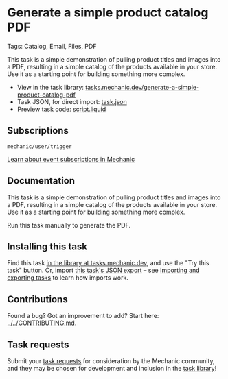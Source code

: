 # Generate a simple product catalog PDF

Tags: Catalog, Email, Files, PDF

This task is a simple demonstration of pulling product titles and images into a PDF, resulting in a simple catalog of the products available in your store. Use it as a starting point for building something more complex.

* View in the task library: [tasks.mechanic.dev/generate-a-simple-product-catalog-pdf](https://tasks.mechanic.dev/generate-a-simple-product-catalog-pdf)
* Task JSON, for direct import: [task.json](../../tasks/generate-a-simple-product-catalog-pdf.json)
* Preview task code: [script.liquid](./script.liquid)

## Subscriptions

```liquid
mechanic/user/trigger
```

[Learn about event subscriptions in Mechanic](https://learn.mechanic.dev/core/tasks/subscriptions)

## Documentation

This task is a simple demonstration of pulling product titles and images into a PDF, resulting in a simple catalog of the products available in your store. Use it as a starting point for building something more complex.

Run this task manually to generate the PDF.

## Installing this task

Find this task [in the library at tasks.mechanic.dev](https://tasks.mechanic.dev/generate-a-simple-product-catalog-pdf), and use the "Try this task" button. Or, import [this task's JSON export](../../tasks/generate-a-simple-product-catalog-pdf.json) – see [Importing and exporting tasks](https://learn.mechanic.dev/core/tasks/import-and-export) to learn how imports work.

## Contributions

Found a bug? Got an improvement to add? Start here: [../../CONTRIBUTING.md](../../CONTRIBUTING.md).

## Task requests

Submit your [task requests](https://mechanic.canny.io/task-requests) for consideration by the Mechanic community, and they may be chosen for development and inclusion in the [task library](https://tasks.mechanic.dev/)!
